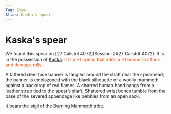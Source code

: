 ```yaml
---
Tag: Item
Alias: Kaska's spear
---
```

# Kaska's spear
We found this spear on [27 Calistril 4072](Session-2#27 Calistril 4072). It is in the possession of [Kaska](Kaska). <font style="color:orangered"> It is a +1 spear, that adds a +1 bonus to attack and damage rolls.</font> 

A tattered deer hide banner is tangled around the shaft near the spearhead; the banner is emblazoned with the black silhouette of a woolly mammoth against a backdrop of red flames. A charred human hand hangs from a leather strap tied to the spear’s shaft. Shattered wrist bones tumble from the base of the severed appendage like pebbles from an open sack.

It bears the sigil of the [Burning Mammoth](Burning-Mammoth) tribe.